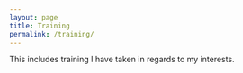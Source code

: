```yaml
---
layout: page
title: Training
permalink: /training/
---
```


This includes training I have taken in regards to my interests.
